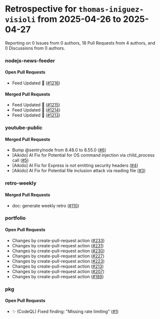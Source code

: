 # Retrospective for `thomas-iniguez-visioli` from 2025-04-26 to 2025-04-27

Reporting on 0 Issues from 0 authors, 18 Pull Requests from 4 authors, and 0 Discussions from 0 authors.


### nodejs-news-feeder

#### Open Pull Requests

- Feed Updated 🍿 ([#1216](https://github.com/thomas-iniguez-visioli/nodejs-news-feeder/pull/1216))

#### Merged Pull Requests

- Feed Updated 🍿 ([#1215](https://github.com/thomas-iniguez-visioli/nodejs-news-feeder/pull/1215))
- Feed Updated 🍿 ([#1214](https://github.com/thomas-iniguez-visioli/nodejs-news-feeder/pull/1214))
- Feed Updated 🍿 ([#1213](https://github.com/thomas-iniguez-visioli/nodejs-news-feeder/pull/1213))

### youtube-public

#### Merged Pull Requests

- Bump @sentry/node from 8.48.0 to 8.55.0 ([#6](https://github.com/thomas-iniguez-visioli/youtube-public/pull/6))
- [Aikido] AI Fix for Potential for OS command injection via child_process call ([#5](https://github.com/thomas-iniguez-visioli/youtube-public/pull/5))
- [Aikido] AI Fix for Express is not emitting security headers ([#4](https://github.com/thomas-iniguez-visioli/youtube-public/pull/4))
- [Aikido] AI Fix for Potential file inclusion attack via reading file ([#3](https://github.com/thomas-iniguez-visioli/youtube-public/pull/3))

### retro-weekly

#### Merged Pull Requests

- doc: generate weekly retro ([#110](https://github.com/thomas-iniguez-visioli/retro-weekly/pull/110))

### portfolio

#### Open Pull Requests

- Changes by create-pull-request action ([#233](https://github.com/thomas-iniguez-visioli/portfolio/pull/233))
- Changes by create-pull-request action ([#231](https://github.com/thomas-iniguez-visioli/portfolio/pull/231))
- Changes by create-pull-request action ([#230](https://github.com/thomas-iniguez-visioli/portfolio/pull/230))
- Changes by create-pull-request action ([#227](https://github.com/thomas-iniguez-visioli/portfolio/pull/227))
- Changes by create-pull-request action ([#223](https://github.com/thomas-iniguez-visioli/portfolio/pull/223))
- Changes by create-pull-request action ([#213](https://github.com/thomas-iniguez-visioli/portfolio/pull/213))
- Changes by create-pull-request action ([#207](https://github.com/thomas-iniguez-visioli/portfolio/pull/207))
- Changes by create-pull-request action ([#189](https://github.com/thomas-iniguez-visioli/portfolio/pull/189))

### pkg

#### Open Pull Requests

- ✨ (CodeQL) Fixed finding: "Missing rate limiting" ([#1](https://github.com/thomas-iniguez-visioli/pkg/pull/1))